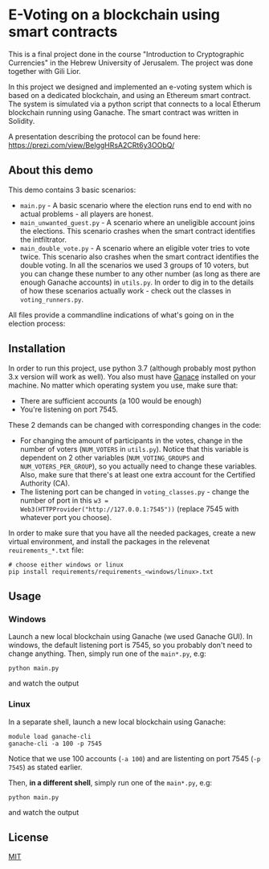 # E-Voting on a blockchain using smart contracts
This is a final project done in the course "Introduction to Cryptographic Currencies" in the Hebrew University of Jerusalem.
The project was done together with Gili Lior. 

In this project we designed and implemented an e-voting system which is based on a dedicated blockchain, and using an Ethereum smart contract. The system is simulated via a python script that connects to a local Etherum blockchain running using Ganache. The smart contract was written in Solidity.

A presentation describing the protocol can be found here: https://prezi.com/view/BelggHRsA2CRt6y3OObQ/

## About this demo
This demo contains 3 basic scenarios:
* `main.py` - A basic scenario where the election runs end to end with no actual problems - all players are honest.
* `main_unwanted_guest.py` - A scenario where an uneligible account joins the elections. This scenario crashes when the smart contract identifies the intfiltrator. 
* `main_double_vote.py` - A scenario where an eligible voter tries to vote twice. This scenario also crashes when the smart contract identifies the double voting. 
In all the scenarios we used 3 groups of 10 voters, but you can change these number to any other number (as long as there are enough Ganache accounts) in `utils.py`. In order to dig in to the details of how these scenarios actually work - check out the classes in `voting_runners.py`.

All files provide a commandline indications of what's going on in the election process:
<gif>


## Installation
In order to run this project, use python 3.7 (although probably most python 3.x version will work as well). You also must have [Ganace](https://www.trufflesuite.com/ganache) installed on your machine. 
No matter which operating system you use, make sure that:
* There are sufficient accounts (a 100 would be enough)
* You're listening on port 7545.

These 2 demands can be changed with corresponding changes in the code:
* For changing the amount of participants in the votes, change in the number of voters (`NUM_VOTERS` in `utils.py`). Notice that this variable is dependent on 2 other variables (`NUM_VOTING_GROUPS` and `NUM_VOTERS_PER_GROUP`), so you actually need to change these variables. Also, make sure that there's at least one extra account for the Certified Authority (CA).
* The listening port can be changed in `voting_classes.py` - change the number of port in this `w3 = Web3(HTTPProvider("http://127.0.0.1:7545"))` (replace 7545 with whatever port you choose). 

In order to make sure that you have all the needed packages, create a new virtual environment, and install the packages in the relevenat `reuirements_*.txt` file:
```
# choose either windows or linux
pip install requirements/requirements_<windows/linux>.txt
```
## Usage

### Windows
Launch a new local blockchain using Ganache (we used Ganache GUI). In windows, the default listening port is 7545, so you probably don't need to change anything.
Then, simply run one of the `main*.py`, e.g:
```
python main.py
```
and watch the output

### Linux
In a separate shell, launch a new local blockchain using Ganache:
```
module load ganache-cli
ganache-cli -a 100 -p 7545
```
Notice that we use 100 accounts (`-a 100`) and are listenting on port 7545 (`-p 7545`) as stated earlier. 

Then, **in a different shell**, simply run one of the `main*.py`, e.g:
```
python main.py
```
and watch the output

## License
[MIT](https://choosealicense.com/licenses/mit/)
